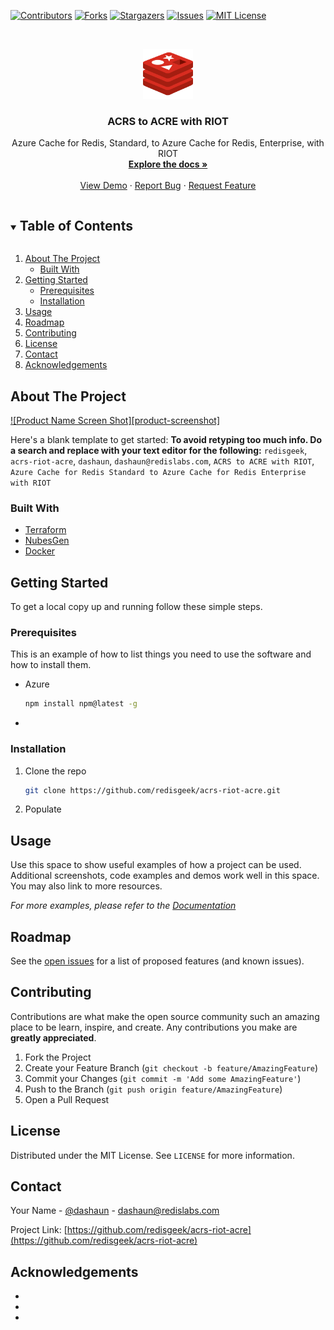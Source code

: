 <!-- PROJECT SHIELDS -->
<!--
*** I'm using markdown "reference style" links for readability.
*** Reference links are enclosed in brackets [ ] instead of parentheses ( ).
*** See the bottom of this document for the declaration of the reference variables
*** for contributors-url, forks-url, etc. This is an optional, concise syntax you may use.
*** https://www.markdownguide.org/basic-syntax/#reference-style-links
-->

[![Contributors][contributors-shield]][contributors-url]
[![Forks][forks-shield]][forks-url]
[![Stargazers][stars-shield]][stars-url]
[![Issues][issues-shield]][issues-url]
[![MIT License][license-shield]][license-url]



<!-- PROJECT LOGO -->
<br />
<p align="center">
  <a href="https://github.com/redisgeek/acrs-riot-acre">
    <img src="images/redis-icon.svg" alt="Logo" width="80" height="80">
  </a>

<h3 align="center">ACRS to ACRE with RIOT</h3>

  <p align="center">
    Azure Cache for Redis, Standard, to Azure Cache for Redis, Enterprise, with RIOT
    <br />
    <a href="https://github.com/redisgeek/acrs-riot-acre"><strong>Explore the docs »</strong></a>
    <br />
    <br />
    <a href="https://github.com/redisgeek/acrs-riot-acre">View Demo</a>
    ·
    <a href="https://github.com/redisgeek/acrs-riot-acre/issues">Report Bug</a>
    ·
    <a href="https://github.com/redisgeek/acrs-riot-acre/issues">Request Feature</a>
  </p>
</p>



<!-- TABLE OF CONTENTS -->
<details open="open">
  <summary><h2 style="display: inline-block">Table of Contents</h2></summary>
  <ol>
    <li>
      <a href="#about-the-project">About The Project</a>
      <ul>
        <li><a href="#built-with">Built With</a></li>
      </ul>
    </li>
    <li>
      <a href="#getting-started">Getting Started</a>
      <ul>
        <li><a href="#prerequisites">Prerequisites</a></li>
        <li><a href="#installation">Installation</a></li>
      </ul>
    </li>
    <li><a href="#usage">Usage</a></li>
    <li><a href="#roadmap">Roadmap</a></li>
    <li><a href="#contributing">Contributing</a></li>
    <li><a href="#license">License</a></li>
    <li><a href="#contact">Contact</a></li>
    <li><a href="#acknowledgements">Acknowledgements</a></li>
  </ol>
</details>



<!-- ABOUT THE PROJECT -->
## About The Project

[![Product Name Screen Shot][product-screenshot]](https://example.com)

Here's a blank template to get started:
**To avoid retyping too much info. Do a search and replace with your text editor for the following:**
`redisgeek`, `acrs-riot-acre`, `dashaun`, `dashaun@redislabs.com`, `ACRS to ACRE with RIOT`, `Azure Cache for Redis Standard to Azure Cache for Redis Enterprise with RIOT`


### Built With

* [Terraform](https://terraform.io)
* [NubesGen](https://nubesgen.com)
* [Docker](https://docker.com)


<!-- GETTING STARTED -->
## Getting Started

To get a local copy up and running follow these simple steps.

### Prerequisites

This is an example of how to list things you need to use the software and how to install them.
* Azure
  ```sh
  npm install npm@latest -g
  ```
*   

### Installation

1. Clone the repo
   ```sh
   git clone https://github.com/redisgeek/acrs-riot-acre.git
   ```
2. Populate



<!-- USAGE EXAMPLES -->
## Usage

Use this space to show useful examples of how a project can be used. Additional screenshots, code examples and demos work well in this space. You may also link to more resources.

_For more examples, please refer to the [Documentation](https://example.com)_



<!-- ROADMAP -->
## Roadmap

See the [open issues](https://github.com/redisgeek/acrs-riot-acre/issues) for a list of proposed features (and known issues).



<!-- CONTRIBUTING -->
## Contributing

Contributions are what make the open source community such an amazing place to be learn, inspire, and create. Any contributions you make are **greatly appreciated**.

1. Fork the Project
2. Create your Feature Branch (`git checkout -b feature/AmazingFeature`)
3. Commit your Changes (`git commit -m 'Add some AmazingFeature'`)
4. Push to the Branch (`git push origin feature/AmazingFeature`)
5. Open a Pull Request



<!-- LICENSE -->
## License

Distributed under the MIT License. See `LICENSE` for more information.



<!-- CONTACT -->
## Contact

Your Name - [@dashaun](https://twitter.com/dashaun) - dashaun@redislabs.com

Project Link: [https://github.com/redisgeek/acrs-riot-acre](https://github.com/redisgeek/acrs-riot-acre)



<!-- ACKNOWLEDGEMENTS -->
## Acknowledgements

* []()
* []()
* []()





<!-- MARKDOWN LINKS & IMAGES -->
<!-- https://www.markdownguide.org/basic-syntax/#reference-style-links -->
[contributors-shield]: https://img.shields.io/github/contributors/redisgeek/acrs-riot-acre.svg?style=for-the-badge
[contributors-url]: https://github.com/redisgeek/acrs-riot-acre/graphs/contributors
[forks-shield]: https://img.shields.io/github/forks/redisgeek/acrs-riot-acre.svg?style=for-the-badge
[forks-url]: https://github.com/redisgeek/acrs-riot-acre/network/members
[stars-shield]: https://img.shields.io/github/stars/redisgeek/acrs-riot-acre.svg?style=for-the-badge
[stars-url]: https://github.com/redisgeek/acrs-riot-acre/stargazers
[issues-shield]: https://img.shields.io/github/issues/redisgeek/acrs-riot-acre.svg?style=for-the-badge
[issues-url]: https://github.com/redisgeek/acrs-riot-acre/issues
[license-shield]: https://img.shields.io/github/license/redisgeek/acrs-riot-acre.svg?style=for-the-badge
[license-url]: https://github.com/redisgeek/acrs-riot-acre/blob/master/LICENSE.txt
